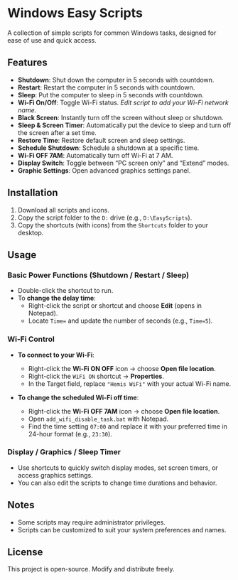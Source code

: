 # Windows Easy Scripts

A collection of simple scripts for common Windows tasks, designed for ease of use and quick access.

## Features
- **Shutdown**: Shut down the computer in 5 seconds with countdown.
- **Restart**: Restart the computer in 5 seconds with countdown.
- **Sleep**: Put the computer to sleep in 5 seconds with countdown.
- **Wi-Fi On/Off**: Toggle Wi-Fi status. *Edit script to add your Wi-Fi network name.*
- **Black Screen**: Instantly turn off the screen without sleep or shutdown.
- **Sleep & Screen Timer**: Automatically put the device to sleep and turn off the screen after a set time.
- **Restore Time**: Restore default screen and sleep settings.
- **Schedule Shutdown**: Schedule a shutdown at a specific time.
- **Wi-Fi OFF 7AM**: Automatically turn off Wi-Fi at 7 AM.
- **Display Switch**: Toggle between “PC screen only” and “Extend” modes.
- **Graphic Settings**: Open advanced graphics settings panel.

## Installation
1. Download all scripts and icons.
2. Copy the script folder to the `D:` drive (e.g., `D:\EasyScripts`).
3. Copy the shortcuts (with icons) from the `Shortcuts` folder to your desktop.

## Usage

### Basic Power Functions (Shutdown / Restart / Sleep)
- Double-click the shortcut to run.
- To **change the delay time**:  
  - Right-click the script or shortcut and choose **Edit** (opens in Notepad).  
  - Locate `Time=` and update the number of seconds (e.g., `Time=5`).

### Wi-Fi Control
- **To connect to your Wi-Fi**:
  - Right-click the **Wi-Fi ON OFF** icon → choose **Open file location**.
  - Right-click the `WiFi ON` shortcut → **Properties**.
  - In the Target field, replace `"Hemis WiFi"` with your actual Wi-Fi name.

- **To change the scheduled Wi-Fi off time**:
  - Right-click the **Wi-Fi OFF 7AM** icon → choose **Open file location**.
  - Open `add_wifi_disable_task.bat` with Notepad.
  - Find the time setting `07:00` and replace it with your preferred time in 24-hour format (e.g., `23:30`).

### Display / Graphics / Sleep Timer
- Use shortcuts to quickly switch display modes, set screen timers, or access graphics settings.
- You can also edit the scripts to change time durations and behavior.

## Notes
- Some scripts may require administrator privileges.
- Scripts can be customized to suit your system preferences and names.

## License
This project is open-source. Modify and distribute freely.

